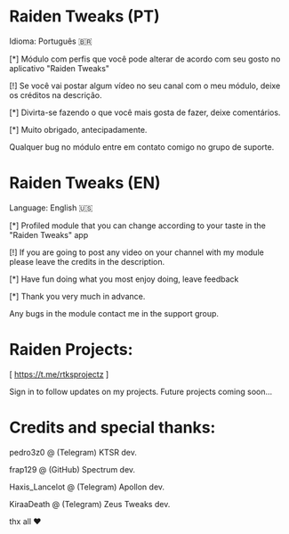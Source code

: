 # 
# Raiden Tweaks (PT)

Idioma: Português 🇧🇷

[*] Módulo com perfis que você pode alterar de acordo com seu gosto no aplicativo "Raiden Tweaks"

[!] Se você vai postar algum vídeo no seu canal com o meu módulo, deixe os créditos na descrição.

[*] Divirta-se fazendo o que você mais gosta de fazer, deixe comentários.

[*] Muito obrigado, antecipadamente.

Qualquer bug no módulo entre em contato comigo no grupo de suporte.
# 
# Raiden Tweaks (EN)
Language: English 🇺🇸

[*] Profiled module that you can change according to your taste in the "Raiden Tweaks" app

[!] If you are going to post any video on your channel with my module please leave the credits in the description.

[*] Have fun doing what you most enjoy doing, leave feedback

[*] Thank you very much in advance.

Any bugs in the module contact me in the support group.
# 
# Raiden Projects:
[ https://t.me/rtksprojectz ]

Sign in to follow updates on my projects.
Future projects coming soon...
#
# Credits and special thanks:

pedro3z0 @ (Telegram) KTSR dev.

frap129 @ (GitHub) Spectrum dev.

Haxis_Lancelot @ (Telegram) Apollon dev.

KiraaDeath @ (Telegram) Zeus Tweaks dev.

thx all ❤️
# 
